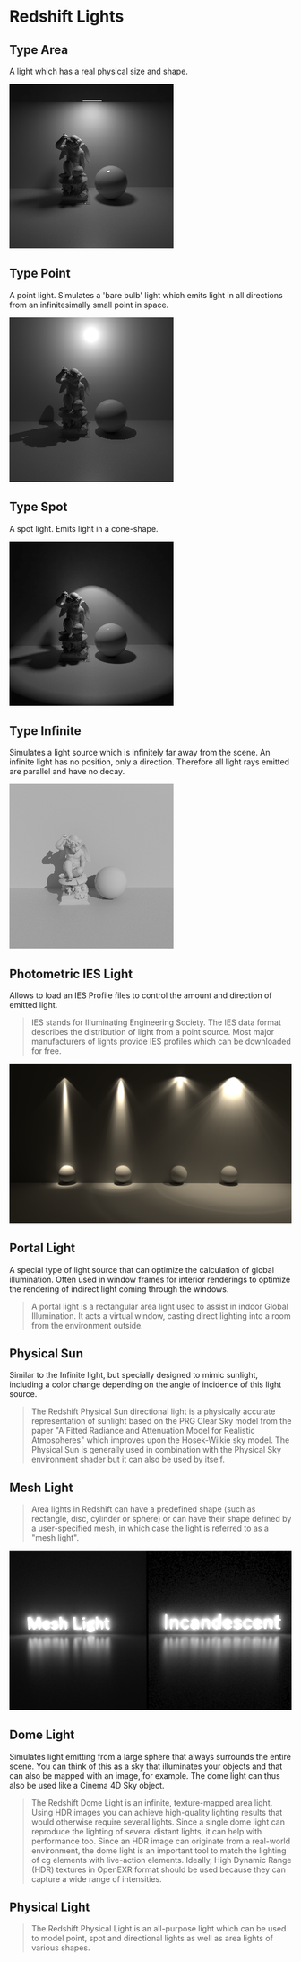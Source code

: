 # Redshift Lights

## Type Area

A light which has a real physical size and shape.

![Type Area](assets/redshift-lights-type-area.png)

## Type Point

A point light. Simulates a 'bare bulb' light which emits light in all directions from an infinitesimally small point in space.

![Type Point](assets/redshift-lights-type-point.png)

## Type Spot

A spot light. Emits light in a cone-shape.

![Type Spot](assets/redshift-lights-type-spot.png)

## Type Infinite

Simulates a light source which is infinitely far away from the scene. An infinite light has no position, only a direction. Therefore all light rays emitted are parallel and have no decay.

![Type Infinite](assets/redshift-lights-type-infinite.png)

## Photometric IES Light

Allows to load an IES Profile files to control the amount and direction of emitted light.

> IES stands for Illuminating Engineering Society. The IES data format describes the distribution of light from a point source. Most major manufacturers of lights provide IES profiles which can be downloaded for free.

![IES Light](assets/redshift-lights-ies.png)

## Portal Light

A special type of light source that can optimize the calculation of global illumination. Often used in window frames for interior renderings to optimize the rendering of indirect light coming through the windows.

> A portal light is a rectangular area light used to assist in indoor Global Illumination. It acts a virtual window, casting direct lighting into a room from the environment outside.

## Physical Sun

Similar to the Infinite light, but specially designed to mimic sunlight, including a color change depending on the angle of incidence of this light source.

> The Redshift Physical Sun directional light is a physically accurate representation of sunlight based on the PRG Clear Sky model from the paper "A Fitted Radiance and Attenuation Model for Realistic Atmospheres" which improves upon the Hosek-Wilkie sky model. The Physical Sun is generally used in combination with the Physical Sky environment shader but it can also be used by itself.

## Mesh Light

> Area lights in Redshift can have a predefined shape (such as rectangle, disc, cylinder or sphere) or can have their shape defined by a user-specified mesh, in which case the light is referred to as a "mesh light".

![IES Light](assets/redshift-lights-mesh.png)

## Dome Light

Simulates light emitting from a large sphere that always surrounds the entire scene. You can think of this as a sky that illuminates your objects and that can also be mapped with an image, for example. The dome light can thus also be used like a Cinema 4D Sky object.

> The Redshift Dome Light is an infinite, texture-mapped area light. Using HDR images you can achieve high-quality lighting results that would otherwise require several lights. Since a single dome light can reproduce the lighting of several distant lights, it can help with performance too. Since an HDR image can originate from a real-world environment, the dome light is an important tool to match the lighting of cg elements with live-action elements. Ideally, High Dynamic Range (HDR) textures in OpenEXR format should be used because they can capture a wide range of intensities.

## Physical Light

> The Redshift Physical Light is an all-purpose light which can be used to model point, spot and directional lights as well as area lights of various shapes.
